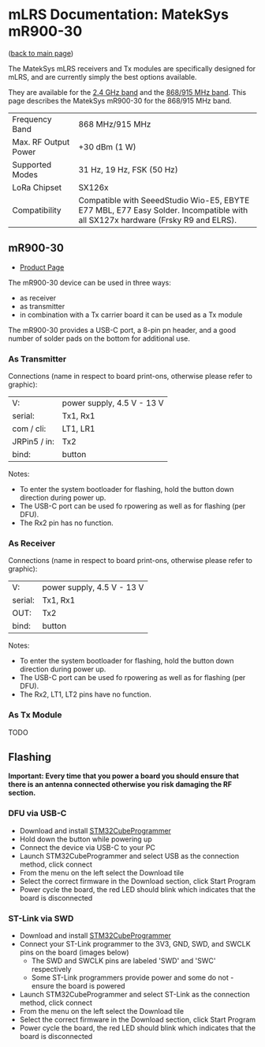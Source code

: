 # mLRS Documentation: MatekSys mR900-30 #

([back to main page](../README.md))

The MatekSys mLRS receivers and Tx modules are specifically designed for mLRS, and are currently simply the best options available. 

They are available for the [2.4 GHz band](MATEKSYS) and the [868/915 MHz band](MATEKSYS). This page describes the MatekSys mR900-30 for the 868/915 MHz band.

<table>
  <tbody>
    <tr>
      <td>Frequency Band</td>
      <td>868 MHz/915 MHz</td>
    </tr>
    <tr>
      <td>Max. RF Output Power</td>
      <td>+30 dBm (1 W)</td>
    </tr>
    <tr>
      <td>Supported Modes</td>
      <td>31 Hz, 19 Hz, FSK (50 Hz)</td>
    </tr>
    <tr>
      <td>LoRa Chipset</td>
      <td>SX126x</td>
    </tr>
    <tr>
      <td>Compatibility</td>
      <td>Compatible with SeeedStudio Wio-E5, EBYTE E77 MBL, E77 Easy Solder. Incompatible with all SX127x hardware (Frsky R9 and ELRS).</tr>
  </tbody>
</table>


## mR900-30 ##

- [Product Page](https://www.mateksys.com/?page_id=12174)

The mR900-30 device can be used in three ways:
- as receiver
- as transmitter
- in combination with a Tx carrier board it can be used as a Tx module

The mR900-30 provides a USB-C port, a 8-pin pn header, and a good number of solder pads on the bottom for additional use.


### As Transmitter ###

Connections (name in respect to board print-ons, otherwise please refer to graphic):

<table>
  <tbody>
    <tr>
      <td>V:</td><td>power supply, 4.5 V - 13 V</td>
    </tr><tr>
      <td>serial:</td><td>Tx1, Rx1</td>
    </tr><tr>
      <td>com / cli:</td><td>LT1, LR1</td>
    </tr><tr>
      <td>JRPin5 / in:</td><td>Tx2</td>
    </tr><tr>
      <td>bind:</td><td>button</td>
    </tr>
  </tbody>
</table>

Notes:
- To enter the system bootloader for flashing, hold the button down direction during power up.
- The USB-C port can be used fo rpowering as well as for flashing (per DFU).
- The Rx2 pin has no function.


### As Receiver ###

Connections (name in respect to board print-ons, otherwise please refer to graphic):

<table>
  <tbody>
    <tr>
      <td>V:</td><td>power supply, 4.5 V - 13 V</td>
    </tr><tr>
      <td>serial:</td><td>Tx1, Rx1</td>
    </tr><tr>
      <td>OUT:</td><td>Tx2</td>
    </tr><tr>
      <td>bind:</td><td>button</td>
    </tr>
  </tbody>
</table>

Notes:
- To enter the system bootloader for flashing, hold the button down direction during power up.
- The USB-C port can be used fo rpowering as well as for flashing (per DFU).
- The Rx2, LT1, LT2 pins have no function.


### As Tx Module ###

TODO


## Flashing ##

**Important: Every time that you power a board you should ensure that there is an antenna connected otherwise you risk damaging the RF section.**

### DFU via USB-C ###

- Download and install [STM32CubeProgrammer](https://www.st.com/en/development-tools/stm32cubeprog.html)
- Hold down the button while powering up
- Connect the device via USB-C to your PC
- Launch STM32CubeProgrammer and select USB as the connection method, click connect
- From the menu on the left select the Download tile
- Select the correct firmware in the Download section, click Start Program
- Power cycle the board, the red LED should blink which indicates that the board is disconnected


### ST-Link via SWD ###

- Download and install [STM32CubeProgrammer](https://www.st.com/en/development-tools/stm32cubeprog.html)
- Connect your ST-Link programmer to the 3V3, GND, SWD, and SWCLK pins on the board (images below)
    - The SWD and SWCLK pins are labeled 'SWD' and 'SWC' respectively
    - Some ST-Link programmers provide power and some do not - ensure the board is powered
- Launch STM32CubeProgrammer and select ST-Link as the connection method, click connect
- From the menu on the left select the Download tile
- Select the correct firmware in the Download section, click Start Program
- Power cycle the board, the red LED should blink which indicates that the board is disconnected

